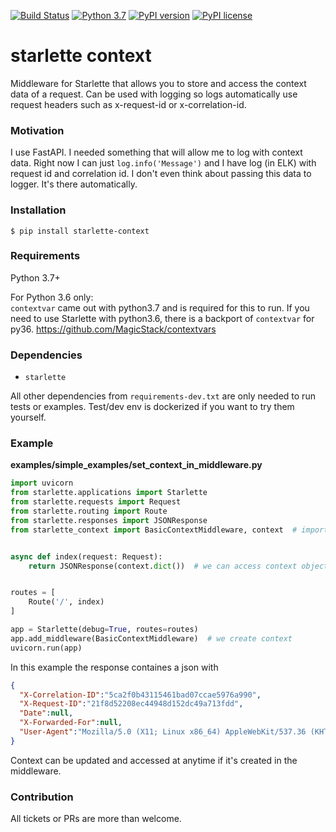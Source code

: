 [![Build Status](https://travis-ci.org/tomwojcik/starlette-context.svg?branch=master)](https://travis-ci.org/tomwojcik/starlette-context)
[![Python 3.7](https://img.shields.io/badge/python-3.7-blue.svg)](https://www.python.org/downloads/release/python-370/)
[![PyPI version](https://badge.fury.io/py/starlette-context.svg)](https://badge.fury.io/py/starlette-context)
[![PyPI license](https://img.shields.io/pypi/l/ansicolortags.svg)](https://pypi.python.org/pypi/ansicolortags/)

# starlette context
Middleware for Starlette that allows you to store and access the context data of a request. Can be used with logging so logs automatically use request headers such as x-request-id or x-correlation-id.

### Motivation

I use FastAPI. I needed something that will allow me to log with context data. Right now I can just `log.info('Message')` and I have log (in ELK) with request id and correlation id. I don't even think about passing this data to logger. It's there automatically.
  
### Installation 

`$ pip install starlette-context`


### Requirements
Python 3.7+

For Python 3.6 only:  
`contextvar` came out with python3.7 and is required for this to run. If you need to use Starlette with python3.6, there is a backport of `contextvar` for py36. 
https://github.com/MagicStack/contextvars

### Dependencies

- `starlette`

All other dependencies from `requirements-dev.txt` are only needed to run tests or examples. Test/dev env is dockerized if you want to try them yourself.
    
### Example
**examples/simple_examples/set_context_in_middleware.py**

```python
import uvicorn
from starlette.applications import Starlette
from starlette.requests import Request
from starlette.routing import Route
from starlette.responses import JSONResponse
from starlette_context import BasicContextMiddleware, context  # import


async def index(request: Request):
    return JSONResponse(context.dict())  # we can access context object


routes = [
    Route('/', index)
]

app = Starlette(debug=True, routes=routes)
app.add_middleware(BasicContextMiddleware)  # we create context
uvicorn.run(app)
```
In this example the response containes a json with
```json
{
  "X-Correlation-ID":"5ca2f0b43115461bad07ccae5976a990",
  "X-Request-ID":"21f8d52208ec44948d152dc49a713fdd",
  "Date":null,
  "X-Forwarded-For":null,
  "User-Agent":"Mozilla/5.0 (X11; Linux x86_64) AppleWebKit/537.36 (KHTML, like Gecko) Ubuntu Chromium/73.0.3683.86 Chrome/73.0.3683.86 Safari/537.36"
}
```

Context can be updated and accessed at anytime if it's created in the middleware.


### Contribution
All tickets or PRs are more than welcome.
